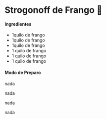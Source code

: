 # Strogonoff de Frango :chicken:

#### Ingredientes

- 1quilo de frango
- 1quilo de frango
- 1quilo de frango
- 1 quilo de frango
- 1 quilo de frango
- 1 quilo de frango

#### Modo de Preparo

nada

nada

nada

nada























